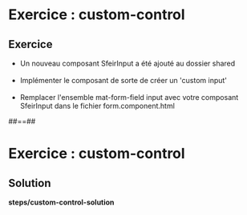 <!-- .slide: class="exercice" -->
# Exercice : custom-control
## Exercice<br>

- Un nouveau composant SfeirInput a été ajouté au dossier shared<br><br>
- Implémenter le composant de sorte de créer un 'custom input'<br><br>
- Remplacer l'ensemble mat-form-field input avec votre composant SfeirInput dans le fichier form.component.html

##==##

<!-- .slide: class="full-center exercice" -->
# Exercice : custom-control
## Solution
__steps/custom-control-solution__
